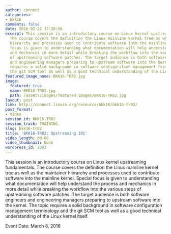 ```yaml
---
author: connect
categories:
- bkk16
comments: false
date: 2016-02-22 17:20:58
excerpt: This session is an introductory course on Linux kernel upstreaming fundamentals.
  The course covers the definition the Linux mainline kernel tree as well as the maintainer
  hierarchy and processes used to contribute software into the mainline kernel. Special
  focus is given to understanding what documentation will help understand the process
  and mechanics in more detail while breaking the workflow into the various steps
  of upstreaming software patches. The target audience is both software engineers
  and engineering managers preparing to upstream software into the kernel. The topic
  requires a solid background in software configuration management terminology and
  the git SCM tool as well as a good technical understanding of the Linux kernel itself.
featured_image_name: BKK16-TR02.jpg
image:
  featured: true
  name: BKK16-TR02.jpg
  path: /assets/images/featured-images/BKK16-TR02.jpg
layout: post
link: http://connect.linaro.org/resource/bkk16/bkk16-tr02/
post_format:
- Video
session_id: BKK16-TR02
session_track: TRAINING
slug: bkk16-tr02
title: 'BKK16-TR02: Upstreaming 101'
video_length: 00:00
video_thumbnail: None
wordpress_id: 3391
---
```


This session is an introductory course on Linux kernel upstreaming fundamentals. The course covers the definition the Linux mainline kernel tree as well as the maintainer hierarchy and processes used to contribute software into the mainline kernel. Special focus is given to understanding what documentation will help understand the process and mechanics in more detail while breaking the workflow into the various steps of upstreaming software patches. The target audience is both software engineers and engineering managers preparing to upstream software into the kernel. The topic requires a solid background in software configuration management terminology and the git SCM tool as well as a good technical understanding of the Linux kernel itself.

Event Date: March 8, 2016